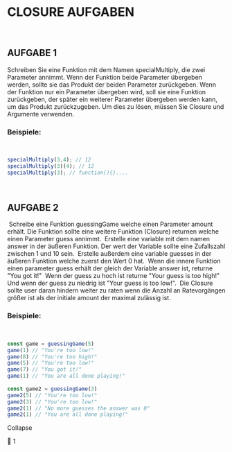 # CLOSURE AUFGABEN
​
​
## AUFGABE 1
Schreiben Sie eine Funktion mit dem Namen specialMultiply, die zwei Parameter annimmt. Wenn der Funktion beide Parameter übergeben werden, sollte sie das Produkt der beiden Parameter zurückgeben. Wenn der Funktion nur ein Parameter übergeben wird, soll sie eine Funktion zurückgeben, der später ein weiterer Parameter übergeben werden kann, um das Produkt zurückzugeben. Um dies zu lösen, müssen Sie Closure und Argumente verwenden.
​
### Beispiele:
​
```js
specialMultiply(3,4); // 12
specialMultiply(3)(4); // 12
specialMultiply(3); // function(){}....
```
​
## AUFGABE 2
​
Schreibe eine Funktion guessingGame welche einen Parameter amount erhält. Die Funktion sollte eine weitere Funktion (Closure) returnen welche einen Parameter guess annimmt. 
​
Erstelle eine variable mit dem namen answer in der äußeren Funktion. Der wert der Variable sollte eine Zufallszahl zwischen 1 und 10 sein.
​
Erstelle außerdem eine variable guesses in der äußeren Funktion welche zuerst den Wert 0 hat.
​
Wenn die innere Funktion einen parameter guess erhält der gleich der Variable answer ist, returne "You got it!"
​
Wenn der guess zu hoch ist returne "Your guess is too high!"
​
Und wenn der guess zu niedrig ist "Your guess is too low!".
​
Die Closure sollte user daran hindern weiter zu raten wenn die Anzahl an Ratevorgängen größer ist als der initiale amount der maximal zulässig ist. 
​
​
### Beispiele:
​
```js
const game = guessingGame(5)
game(1) // "You're too low!"
game(8) // "You're too high!"
game(5) // "You're too low!"
game(7) // "You got it!"
game(1) // "You are all done playing!"
​
const game2 = guessingGame(3)
game2(5) // "You're too low!"
game2(3) // "You're too low!"
game2(1) // "No more guesses the answer was 0"
game2(1) // "You are all done playing!"
```
Collapse



:eyes:
1

